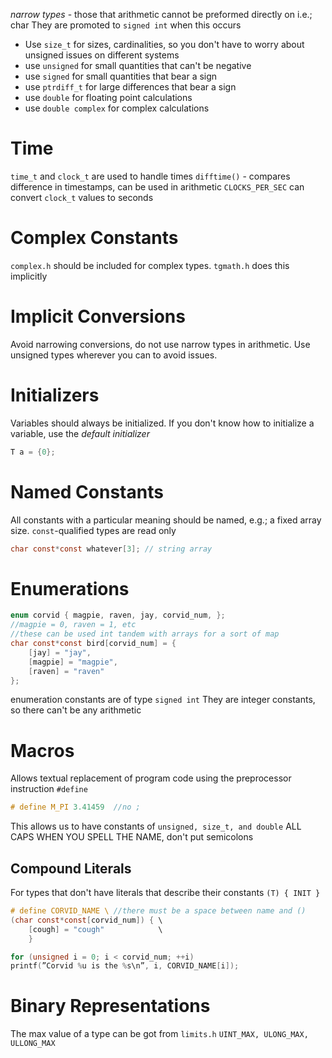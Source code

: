 *narrow types* - those that arithmetic cannot be preformed directly on i.e.; char
They are promoted to `signed int` when this occurs

- Use `size_t` for sizes, cardinalities, so you don't have to worry about unsigned issues on different systems
- use `unsigned` for small quantities that can't be negative
- use `signed` for small quantities that bear a sign
- use `ptrdiff_t` for large differences that bear a sign
- use `double` for floating point calculations
- use `double complex` for complex calculations

# Time
`time_t` and `clock_t` are used to handle times
`difftime()` - compares difference in timestamps, can be used in arithmetic
`CLOCKS_PER_SEC` can convert `clock_t` values to seconds

# Complex Constants
`complex.h` should be included for complex types. `tgmath.h` does this implicitly


# Implicit Conversions
Avoid narrowing conversions, do not use narrow types in arithmetic.
Use unsigned types wherever you can to avoid issues.


# Initializers
Variables should always be initialized. If you don't know how to initialize a variable, use the *default initializer*
```C
T a = {0};
```

# Named Constants
All constants with a particular meaning should be named, e.g.; a fixed array size.
`const`-qualified types are read only

```C
char const*const whatever[3]; // string array
```

# Enumerations
```C
enum corvid { magpie, raven, jay, corvid_num, };
//magpie = 0, raven = 1, etc
//these can be used int tandem with arrays for a sort of map
char const*const bird[corvid_num] = {
	[jay] = "jay",
	[magpie] = "magpie",
	[raven] = "raven"
};
```
enumeration constants are of type `signed int`
They are integer constants, so there can't be any arithmetic


# Macros
Allows textual replacement of program code using the preprocessor instruction
`#define`
```C
# define M_PI 3.41459  //no ;
```
This allows us to have constants of `unsigned, size_t, and double`
ALL CAPS WHEN YOU SPELL THE NAME, don't put semicolons

## Compound Literals
For types that don't have literals that describe their constants
`(T) { INIT }`
```C
# define CORVID_NAME \ //there must be a space between name and ()
(char const*const[corvid_num]) { \
	[cough] = "cough"            \
	}
```
```C
for (unsigned i = 0; i < corvid_num; ++i)
printf(”Corvid %u is the %s\n”, i, CORVID_NAME[i]);
```

# Binary Representations
The max value of a type can be got from `limits.h`
`UINT_MAX, ULONG_MAX, ULLONG_MAX`
